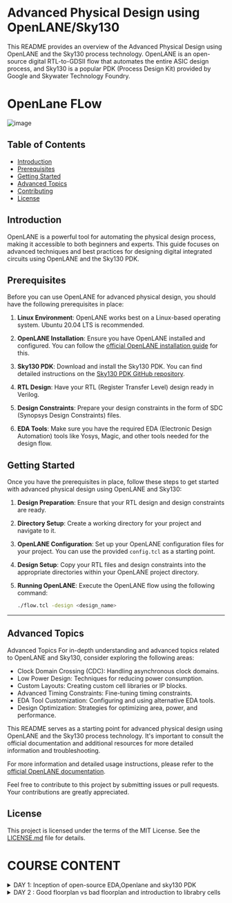 # Advanced Physical Design using OpenLANE/Sky130

This README provides an overview of the Advanced Physical Design using OpenLANE and the Sky130 process technology. OpenLANE is an open-source digital RTL-to-GDSII flow that automates the entire ASIC design process, and Sky130 is a popular PDK (Process Design Kit) provided by Google and Skywater Technology Foundry.

#  OpenLane FLow 

![image](https://github.com/rohithgopakumar/PES_OPENLANE_PD/assets/131611312/eec9181d-0530-49cb-b531-9f6dc3d62085)

## Table of Contents
- [Introduction](#introduction)
- [Prerequisites](#prerequisites)
- [Getting Started](#getting-started)
- [Advanced Topics](#advanced-topics)
- [Contributing](#contributing)
- [License](#license)

## Introduction

OpenLANE is a powerful tool for automating the physical design process, making it accessible to both beginners and experts. This guide focuses on advanced techniques and best practices for designing digital integrated circuits using OpenLANE and the Sky130 PDK.

## Prerequisites

Before you can use OpenLANE for advanced physical design, you should have the following prerequisites in place:

1. **Linux Environment**: OpenLANE works best on a Linux-based operating system. Ubuntu 20.04 LTS is recommended.

2. **OpenLANE Installation**: Ensure you have OpenLANE installed and configured. You can follow the [official OpenLANE installation guide](https://github.com/efabless/openlane) for this.

3. **Sky130 PDK**: Download and install the Sky130 PDK. You can find detailed instructions on the [Sky130 PDK GitHub repository](https://github.com/google/skywater-pdk).

4. **RTL Design**: Have your RTL (Register Transfer Level) design ready in Verilog.

5. **Design Constraints**: Prepare your design constraints in the form of SDC (Synopsys Design Constraints) files.

6. **EDA Tools**: Make sure you have the required EDA (Electronic Design Automation) tools like Yosys, Magic, and other tools needed for the design flow.

## Getting Started

Once you have the prerequisites in place, follow these steps to get started with advanced physical design using OpenLANE and Sky130:

1. **Design Preparation**: Ensure that your RTL design and design constraints are ready.

2. **Directory Setup**: Create a working directory for your project and navigate to it.

3. **OpenLANE Configuration**: Set up your OpenLANE configuration files for your project. You can use the provided `config.tcl` as a starting point.

4. **Design Setup**: Copy your RTL files and design constraints into the appropriate directories within your OpenLANE project directory.

5. **Running OpenLANE**: Execute the OpenLANE flow using the following command:
   ```bash
   ./flow.tcl -design <design_name>
---

## Advanced Topics
Advanced Topics
For in-depth understanding and advanced topics related to OpenLANE and Sky130, consider exploring the following areas:

- Clock Domain Crossing (CDC): Handling asynchronous clock domains.
- Low Power Design: Techniques for reducing power consumption.
- Custom Layouts: Creating custom cell libraries or IP blocks.
- Advanced Timing Constraints: Fine-tuning timing constraints.
- EDA Tool Customization: Configuring and using alternative EDA tools.
- Design Optimization: Strategies for optimizing area, power, and performance.

This README serves as a starting point for advanced physical design using OpenLANE and the Sky130 process technology. It's important to consult the official documentation and additional resources for more detailed information and troubleshooting.

For more information and detailed usage instructions, please refer to the [official OpenLANE documentation](https://github.com/efabless/openlane).

Feel free to contribute to this project by submitting issues or pull requests. Your contributions are greatly appreciated.

## License

This project is licensed under the terms of the MIT License. See the [LICENSE.md](LICENSE.md) file for details.




# COURSE CONTENT

</details>
<details>
<summary>DAY 1:  Inception of open-source EDA,Openlane and sky130 PDK </summary>
<br>






# Inception of Open-Source EDA: OpenLane and Sky130 PDK

## Introduction

Welcome to the Inception of Open-Source EDA project, where we explore the integration of OpenLane with the Skywater 130nm Process Design Kit (PDK). This open-source initiative aims to facilitate digital chip design and manufacturing, making EDA tools more accessible and collaborative.

## Table of Contents
1. [Prerequisites](#1-prerequisites)
2. [Installation](#2-installation)
3. [Getting Started](#3-getting-started)
4. [ Additional Resources](#4- Additional Resources)
5. [Troubleshooting](#5-Troubleshooting)
6. [License](#6-license)
7. [ Flop Ratio](#7- Flop Ratio)

## 1. Prerequisites

Before you begin, ensure you have met the following requirements:

- **Linux Environment**: OpenLane and Skywater PDK are primarily designed for Linux. We recommend using Ubuntu 18.04 LTS or later.

- **Git**: You'll need Git for version control and project setup.

- **Python**: Ensure you have Python 3.6 or higher installed on your system.

- **Docker**: Docker is used for containerization, simplifying the installation of various tools.

- **Synopsys Tools (Optional)**: Some stages of the flow may require specific EDA tools, such as Design Compiler. Note that these tools might require licenses.

## 2. Installation

Follow these steps to set up the project:

1. Clone the OpenLane repository:

   ```shell
   git clone https://github.com/The-OpenROAD-Project/OpenLane.git


## 3. Getting Started

Now that you have everything set up, you can start using OpenLane and exploring the Sky130 PDK:

### Run OpenLane

To run OpenLane, enter the OpenLane container:

```shell
make mount
```


![openlane_open_check](https://github.com/rohithgopakumar/pes_asic_class/assets/131611312/6928cc6f-4190-4a54-a369-796ed5fe84e6)



![openlane_open1](https://github.com/rohithgopakumar/pes_asic_class/assets/131611312/11765d62-c629-4354-82a5-63c43d449b4c)



![openlane_prep](https://github.com/rohithgopakumar/pes_asic_class/assets/131611312/19fab514-98f6-4243-b354-aff0e0894391)



## 4. Additional Resources

- **OpenLane Documentation**: Explore the comprehensive [OpenLane documentation](https://github.com/The-OpenROAD-Project/OpenLane) to learn more about the tool's capabilities and usage.

- **Skywater 130nm PDK Documentation**: Refer to the official [Skywater PDK documentation](https://github.com/google/skywater-pdk) for detailed information on the PDK components, usage, and design rules.

- **Community and Support**: Join the OpenLane and Sky130 PDK communities on platforms like GitHub and Reddit to ask questions, share experiences, and collaborate with others in the field of digital chip design.

## 5. Troubleshooting

If you encounter issues during the installation or usage of OpenLane or the Sky130 PDK, please refer to the troubleshooting section in the respective documentation. You can also seek assistance from the community through forums and discussion groups.
.

## 6. License

This project is distributed under the MIT License. For more details, please refer to the [LICENSE](LICENSE.md) file.


Thank you for joining us on this journey to make chip design more accessible and collaborative. We look forward to seeing the amazing designs you create using OpenLane and the Sky130 PDK!


## 7. Flop Ratio

The flop ratio is an important consideration in chip design, representing the balance between flip-flops (FFs) and logic elements. Achieving the right flop ratio is crucial for optimizing power consumption, performance, and area utilization in your designs.

When working on your chip design projects using OpenLane and the Sky130 PDK, keep the following tips in mind:

- **Ratio Guidelines**: Consult industry-standard guidelines or design specifications for the optimal flop ratio for your specific application.

- **OpenLane Tools**: OpenLane provides tools and options for analyzing and optimizing your flop ratio during the design process. Refer to the OpenLane documentation for details on how to use these features effectively.

- **Performance vs. Power**: Adjusting the flop ratio can impact both the performance and power consumption of your chip. Be mindful of your project's requirements and goals when making these adjustments.

- **Simulation**: Before finalizing your design, perform simulations to evaluate the impact of the flop ratio on functionality and timing. OpenLane offers simulation capabilities to assist in this process.

Balancing the flop ratio is a critical aspect of chip design, and OpenLane offers the flexibility and tools necessary to fine-tune this ratio to meet your project's objectives.



![flop_ratio](https://github.com/rohithgopakumar/pes_asic_class/assets/131611312/99475158-736a-423b-9666-b7609779129b)








</details>
<details>
<summary>DAY 2 : Good floorplan vs bad floorplan and introduction to librabry cells </summary>
<br>



# Chip Floor Planning Considerations

## Introduction

Chip floor planning is a crucial phase in the integrated circuit (IC) design process. It involves arranging various functional blocks and components on the chip's surface to optimize performance, minimize power consumption, and ensure manufacturability. This README provides an overview of key considerations and best practices for effective chip floor planning.

## Table of Contents

1. [Overview](#overview)
2. [Key Considerations](#key-considerations)
3. [Best Practices](#best-practices)
4. [Documentation](#documentation)
5. [Conclusion](#conclusion)

## Overview

### What is Chip Floor Planning?

Chip floor planning is the process of defining the physical layout of an integrated circuit on a silicon wafer or other semiconductor substrate. It involves determining the placement of logic gates, memory cells, I/O pads, and other components to achieve the desired chip functionality while meeting various design constraints.

### Importance of Chip Floor Planning

Effective floor planning has a profound impact on the final chip's performance, power consumption, and manufacturability. It influences factors such as signal delays, power delivery efficiency, and the ease of testing and debugging. A well-executed floor plan can significantly reduce design iterations and development time.


![dim_1_floorplan](https://github.com/rohithgopakumar/PES_OPENLANE_PD/assets/131611312/495f92fb-381d-41a6-9622-ecd55f312a26)



![dim2_floorplan](https://github.com/rohithgopakumar/PES_OPENLANE_PD/assets/131611312/f7f9d2a6-aa0f-41ba-b736-446c1e41c452)


![floorplan_layout](https://github.com/rohithgopakumar/PES_OPENLANE_PD/assets/131611312/38dad18f-d702-4443-9f9b-7205496184de)


![metal_layer_layout](https://github.com/rohithgopakumar/PES_OPENLANE_PD/assets/131611312/44263811-a0e9-4e4f-970b-847341c1d970)



![standard_cells_layout_buff](https://github.com/rohithgopakumar/PES_OPENLANE_PD/assets/131611312/40a66c89-9aef-4185-a7be-d7ec54cbf0b9)


## Key Considerations

### 1. Functional Block Placement

Deciding where to place different functional blocks is crucial. Blocks that frequently exchange data should be positioned close to each other to minimize signal delays, while those with less interaction can be placed farther apart.

### 2. Power Distribution

Efficient power distribution networks are vital to ensure that all components receive a stable power supply. Careful consideration of power grid topology, voltage domains, and decoupling capacitors is necessary.

### 3. Signal Routing

Planning the routing of signals between blocks and components is critical for minimizing signal congestion, reducing wirelength, and maintaining signal integrity.

### 4. Clock Distribution

Designing a robust clock distribution network is essential for synchronizing operations across the chip. This involves determining clock sources, clock domains, and minimizing clock skew.

### 5. Thermal Management

Heat dissipation is a significant concern in chip design. Proper floor planning should include provisions for thermal management, such as placing power-hungry blocks away from critical areas and incorporating heat sinks.

### 6. Manufacturing Constraints

Compliance with manufacturing constraints, such as minimum feature size and design rule checks (DRC), is crucial to ensure that the chip can be fabricated successfully.

### 7. EDA Tools

Utilize Electronic Design Automation (EDA) tools for floor planning tasks. These tools assist in placement, routing, and verification processes, streamlining the design workflow.

## Best Practices

### 1. Hierarchical Floor Planning

Organize the chip's layout hierarchically, breaking it into manageable blocks and sub-blocks. This enhances design modularity and simplifies design changes.

### 2. Regularity and Symmetry

Maintaining regular and symmetric chip layouts can facilitate manufacturability and simplify design rules.

### 3. Minimizing Wirelength

Efforts to reduce wirelength can help lower power consumption and improve signal integrity. Use optimal placement strategies to achieve this.

### 4. Noise and Crosstalk Mitigation

Consider noise and crosstalk at the floor planning stage and incorporate measures to minimize their impact, such as separating noisy and sensitive blocks.

### 5. Design for Testability (DFT)

Include testability features like scan chains, boundary scan, and built-in self-test (BIST) in the floor plan to enable efficient chip testing.

### 6. Design Rule Checking (DRC)

Regularly perform design rule checks to ensure compliance with manufacturing constraints and fix any violations promptly.

## Documentation

Maintain comprehensive documentation throughout the floor planning process. This documentation should include:

### 1. Floor Plan Diagrams

Detailed floor plan diagrams illustrating the placement of blocks, components, power grid, and signal routing.


![image](https://github.com/rohithgopakumar/PES_OPENLANE_PD/assets/131611312/c7647c53-c669-468a-bffb-2087bea2baca)


### 2. Design Constraints

A clear list of design constraints, including power requirements, signal timing, clock specifications, and manufacturing rules.

### 3. Design Guidelines

Guidelines and best practices specific to your chip design project to ensure consistency and clarity for the design team.

# Cell Design and Characterization Flow

## Overview

This readme file provides an overview of the Cell Design and Characterization Flow, outlining the process and steps involved in designing and characterizing electronic cells for integrated circuits. This flow is essential for ensuring the functionality and performance of electronic components in semiconductor devices.

## Table of Contents

1. **Introduction**
2. **Prerequisites**
3. **Design Phase**
   - 3.1 Cell Specification
   - 3.2 Schematic Design
   - 3.3 Layout Design
4. **Characterization Phase**
   - 4.1 Simulation Setup
   - 4.2 Performance Metrics
   - 4.3 Monte Carlo Analysis
5. **Documentation**
6. **Conclusion**
7. **References**

## 1. Introduction

The Cell Design and Characterization Flow is a crucial part of the semiconductor design process. It involves designing and characterizing individual electronic cells that make up integrated circuits. This process ensures that the cells meet performance requirements, such as speed, power consumption, and reliability, while adhering to manufacturing constraints.

## 2. Prerequisites

Before starting the Cell Design and Characterization Flow, ensure you have the following prerequisites:

- A clear understanding of the target application and its requirements.
- Proficiency in electronic circuit design tools (e.g., Cadence Virtuoso, Synopsys Design Compiler).
- Access to semiconductor foundry design kits and technology libraries.
- Simulation tools for electronic circuit analysis (e.g., SPICE simulators).

## 3. Design Phase

The design phase involves creating the electronic cell that will be used in the integrated circuit. This phase consists of the following steps:

### 3.1 Cell Specification

Define the specifications of the electronic cell, including its functionality, input/output requirements, and performance goals. This step serves as the foundation for the entire design process.

### 3.2 Schematic Design

Create the circuit schematic for the electronic cell using electronic design automation (EDA) tools. Ensure that the schematic accurately represents the desired functionality and adheres to design rules and constraints.

### 3.3 Layout Design

Translate the schematic into a physical layout that can be manufactured. Pay close attention to layout constraints, parasitics, and manufacturability. Perform design rule checks (DRC) and layout vs. schematic (LVS) verification to ensure correctness.

## 4. Characterization Phase

The characterization phase involves assessing the performance of the electronic cell through simulations and analyses. This phase includes the following steps:

### 4.1 Simulation Setup

Set up simulations to analyze the electronic cell's behavior under various conditions, such as different voltage levels, temperatures, and process variations. Use SPICE simulations to evaluate electrical characteristics.

### 4.2 Performance Metrics

Measure and analyze performance metrics, including speed (delay), power consumption, and noise margins. Ensure that the cell meets or exceeds the specified requirements.

### 4.3 Monte Carlo Analysis

Perform Monte Carlo analysis to assess the impact of process variations on the cell's performance. This helps ensure that the cell remains robust under manufacturing variability.

## 5. Documentation

Thoroughly document the design and characterization process. Create design specification documents, schematic diagrams, layout files, simulation setup details, and characterization reports. Clear documentation is crucial for collaboration and future reference.

## 6. Conclusion

The Cell Design and Characterization Flow is a critical aspect of semiconductor design, ensuring that electronic cells meet performance and reliability criteria. By following this flow and continuously refining the cell design, you can contribute to the successful development of integrated circuits.





